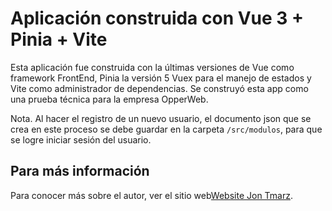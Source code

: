 # Aplicación construida con Vue 3 + Pinia + Vite

Esta aplicación fue construida con la últimas versiones de Vue como framework FrontEnd, Pinia la versión 5 Vuex para el manejo de estados y Vite como administrador de dependencias. Se construyó esta app como una prueba técnica para la empresa OpperWeb.

Nota. Al hacer el registro de un nuevo usuario, el documento json que se crea en este proceso se debe guardar en la carpeta `/src/modulos`, para que se logre iniciar sesión del usuario.

## Para más información

Para conocer más sobre el autor, ver el sitio web[Website Jon Tmarz](https://https://jontmarz.netlify.app/).
